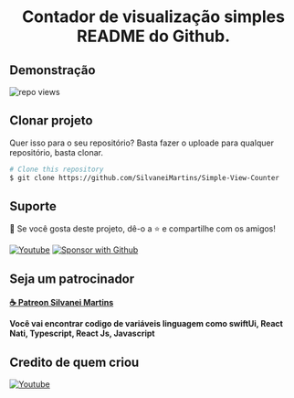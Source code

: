 <h1 align="center"> 
  Contador de visualização simples README do Github.
</h1>

## Demonstração
<img title="repo views" src="https://freshidea.com/jonah/app/simple-view-counter">

## Clonar projeto
Quer isso para o seu repositório? Basta fazer o uploade para qualquer repositório, basta clonar.

```bash
# Clone this repository
$ git clone https://github.com/SilvaneiMartins/Simple-View-Counter
```

## Suporte

💖 Se você gosta deste projeto, dê-o a ⭐ e compartilhe com os amigos!

<p align="left">
  <a href="https://www.youtube.com/channel/UCmYDvec1_liMzbQcbXtuLmg/videos"><img alt="Youtube" title="Youtube" src="https://img.shields.io/badge/-Subscribe-red?style=for-the-badge&logo=youtube&logoColor=white"/></a>
  <a href="https://github.com/SilvaneiMartins"><img alt="Sponsor with Github" title="Sponsor with Github" src="https://img.shields.io/badge/-Sponsor-ea4aaa?style=for-the-badge&logo=github&logoColor=white"/></a>
</p>


## Seja um patrocinador

<h4 align="left">
 <a href="https://www.patreon.com/silvaneimartins">☕ Patreon Silvanei Martins</a>
  <p >
    Você vai encontrar codigo de variáveis linguagem como swiftUi, React Nati, Typescript, React Js, Javascript
  </p>
</h4>


## Credito de quem criou
<a href="https://youtu.be/oDQCyQahn68">
 <img alt="Youtube" title="Youtube" src="https://img.shields.io/badge/-Watch-red?style=for-the-badge&logo=youtube&logoColor=white"/></a>
